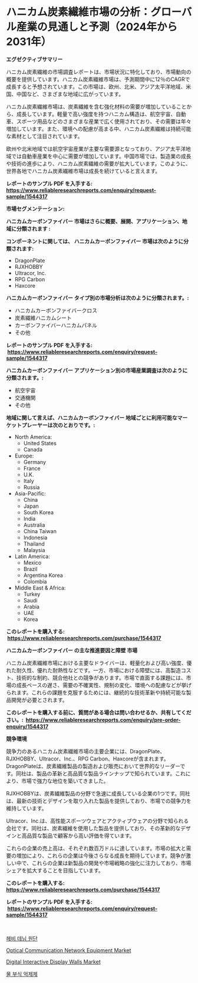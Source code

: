 <p><h1>ハニカム炭素繊維市場の分析：グローバル産業の見通しと予測（2024年から2031年）</h1></p><p><strong>エグゼクティブサマリー</strong></p>
<p><p>ハニカム炭素繊維の市場調査レポートは、市場状況に特化しており、市場動向の概要を提供しています。ハニカム炭素繊維市場は、予測期間中に12％のCAGRで成長すると予想されています。この市場は、欧州、北米、アジア太平洋地域、米国、中国など、さまざまな地域に広がっています。</p><p>ハニカム炭素繊維市場は、炭素繊維を含む強化材料の需要が増加していることから、成長しています。軽量で高い強度を持つハニカム構造は、航空宇宙、自動車、スポーツ用品などのさまざまな産業で広く使用されており、その需要は年々増加しています。また、環境への配慮が高まる中、ハニカム炭素繊維は持続可能な素材として注目されています。</p><p>欧州や北米地域では航空宇宙産業が主要な需要源となっており、アジア太平洋地域では自動車産業を中心に需要が増加しています。中国市場では、製造業の成長や技術の進歩により、ハニカム炭素繊維の需要が拡大しています。このように、世界各地でハニカム炭素繊維市場は成長を続けていると言えます。</p></p>
<p><strong>レポートのサンプル PDF を入手する: <a href="https://www.reliableresearchreports.com/enquiry/request-sample/1544317">https://www.reliableresearchreports.com/enquiry/request-sample/1544317</a></strong></p>
<p><strong>市場セグメンテーション:</strong></p>
<p><strong> ハニカムカーボンファイバー 市場はさらに概要、展開、アプリケーション、地域に分類されます :</strong></p>
<p><strong>コンポーネントに関しては、 ハニカムカーボンファイバー 市場は次のように分類されます: &nbsp;</strong></p>
<p><ul><li>DragonPlate</li><li>RJXHOBBY</li><li>Ultracor, Inc.</li><li>RPG Carbon</li><li>Haxcore</li></ul></p>
<p><strong> ハニカムカーボンファイバー タイプ別の市場分析は次のように分類されます。:</strong></p>
<p><ul><li>ハニカムカーボンファイバークロス</li><li>炭素繊維ハニカムシート</li><li>カーボンファイバーハニカムパネル</li><li>その他</li></ul></p>
<p><strong>レポートのサンプル PDF を入手する: &nbsp;<a href="https://www.reliableresearchreports.com/enquiry/request-sample/1544317">https://www.reliableresearchreports.com/enquiry/request-sample/1544317</a></strong></p>
<p><strong> ハニカムカーボンファイバー アプリケーション別の市場産業調査は次のように分類されます。:</strong></p>
<p><ul><li>航空宇宙</li><li>交通機関</li><li>その他</li></ul></p>
<p><strong>地域に関して言えば、ハニカムカーボンファイバー 地域ごとに利用可能なマーケットプレーヤーは次のとおりです。:</strong></p>
<p><ul>
    <li>
        North America:
        <ul>
            <li>United States</li>
            <li>Canada</li>
        </ul>
    </li>
    <li>
        Europe:
        <ul>
            <li>Germany</li>
            <li>France</li>
            <li>U.K.</li>
            <li>Italy</li>
            <li>Russia</li>
        </ul>
    </li>
    <li>
        Asia-Pacific:
        <ul>
            <li>China</li>
            <li>Japan</li>
            <li>South Korea</li>
            <li>India</li>
            <li>Australia</li>
            <li>China Taiwan</li>
            <li>Indonesia</li>
            <li>Thailand</li>
            <li>Malaysia</li>
        </ul>
    </li>
    <li>
        Latin America:
        <ul>
            <li>Mexico</li>
            <li>Brazil</li>
            <li>Argentina Korea</li>
            <li>Colombia</li>
        </ul>
    </li>
    <li>
        Middle East & Africa:
        <ul>
            <li>Turkey</li>
            <li>Saudi</li>
            <li>Arabia</li>
            <li>UAE</li>
            <li>Korea</li>
        </ul>
    </li>
    </ul></p>
<p><strong>このレポートを購入する: &nbsp;<a href="https://www.reliableresearchreports.com/purchase/1544317">https://www.reliableresearchreports.com/purchase/1544317</a></strong></p>
<p><strong>ハニカムカーボンファイバー の主な推進要因と障壁 市場</strong></p>
<p><p>ハニカム炭素繊維市場における主要なドライバーは、軽量化および高い強度、優れた耐久性、優れた耐熱性などです。一方、市場における障壁には、高製造コスト、技術的な制約、競合他社との競争があります。市場で直面する課題には、市場の成長ペースの遅さ、需要の不確実性、規制の変化、環境への配慮などが挙げられます。これらの課題を克服するためには、継続的な技術革新や持続可能な製品開発が必要とされます。</p></p>
<p><strong>このレポートを購入する前に、質問がある場合は問い合わせるか、共有してください。:&nbsp; <a href="https://www.reliableresearchreports.com/enquiry/pre-order-enquiry/1544317">https://www.reliableresearchreports.com/enquiry/pre-order-enquiry/1544317</a></strong></p>
<p><strong>競争環境</strong></p>
<p><p>競争力のあるハニカム炭素繊維市場の主要企業には、DragonPlate、RJXHOBBY、Ultracor、Inc.、RPG Carbon、Haxcoreが含まれます。 DragonPlateは、炭素繊維製品の製造および販売において世界的なリーダーです。同社は、製品の革新と高品質な製品ラインナップで知られています。これにより、市場で強力な地位を築いてきました。</p><p>RJXHOBBYは、炭素繊維製品の分野で急速に成長している企業の1つです。同社は、最新の技術とデザインを取り入れた製品を提供しており、市場での競争力を維持しています。</p><p>Ultracor、Inc.は、高性能スポーツウェアとアクティブウェアの分野で知られる会社です。同社は、炭素繊維を使用した製品を提供しており、その革新的なデザインと高品質な製品で顧客から高い評価を得ています。</p><p>これらの企業の売上高は、それぞれ数百万ドルに達しています。市場の拡大と需要の増加により、これらの企業は今後さらなる成長を期待しています。競争が激しい中で、これらの企業は新製品の開発や市場戦略の強化に注力しており、市場シェアを拡大することを目指しています。</p></p>
<p><strong>このレポートを購入する: &nbsp; <a href="https://www.reliableresearchreports.com/purchase/1544317">https://www.reliableresearchreports.com/purchase/1544317</a></strong></p>
<p><strong>レポートのサンプル PDF を入手する: &nbsp;<a href="https://www.reliableresearchreports.com/enquiry/request-sample/1544317">https://www.reliableresearchreports.com/enquiry/request-sample/1544317</a></strong><strong></strong></p>
<p>&nbsp;</p>
<p><p><a href="https://github.com/Howaoole34545/Market-Research-Report-List-1/blob/main/790389312345.md">헤비 데님 원단</a></p><p><a href="https://github.com/kosella/Market-Research-Report-List-2/blob/main/optical-communication-network-equipment-market.md">Optical Communication Network Equipment Market</a></p><p><a href="https://github.com/nathandecarvalho/Market-Research-Report-List-2/blob/main/digital-interactive-display-walls-market.md">Digital Interactive Display Walls Market</a></p><p><a href="https://github.com/JackieFauhey9089475/Market-Research-Report-List-1/blob/main/494223712346.md">물 부식 억제제</a></p></p>